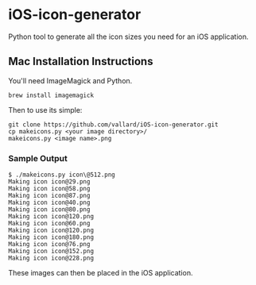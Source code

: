 # iOS-icon-generator

Python tool to generate all the icon sizes you need for an 
iOS application.  

## Mac Installation Instructions

You'll need ImageMagick and Python.

```
brew install imagemagick
```

Then to use its simple:
```
git clone https://github.com/vallard/iOS-icon-generator.git
cp makeicons.py <your image directory>/
makeicons.py <image name>.png
```

### Sample Output
```
$ ./makeicons.py icon\@512.png 
Making icon icon@29.png
Making icon icon@58.png
Making icon icon@87.png
Making icon icon@40.png
Making icon icon@80.png
Making icon icon@120.png
Making icon icon@60.png
Making icon icon@120.png
Making icon icon@180.png
Making icon icon@76.png
Making icon icon@152.png
Making icon icon@228.png
```


These images can then be placed in the iOS application. 

